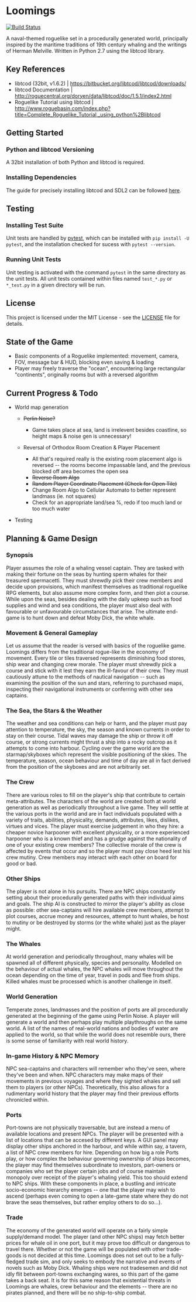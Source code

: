 # Loomings
[![Build Status](https://travis-ci.org/volsci/loomings.svg?branch=master)](https://travis-ci.org/volsci/loomings)

A naval-themed roguelike set in a procedurally generated world, principally inspired by the maritime traditions of 19th century whaling and the writings of Herman Melville. Written in Python 2.7 using the libtcod library.

## Key References
- libtcod (32bit, v1.6.2) | https://bitbucket.org/libtcod/libtcod/downloads/
- libtcod Documentation | http://roguecentral.org/doryen/data/libtcod/doc/1.5.1/index2.html
- Roguelike Tutorial using libtcod | http://www.roguebasin.com/index.php?title=Complete_Roguelike_Tutorial,_using_python%2Blibtcod

## Getting Started
### Python and libtcod Versioning
A 32bit installation of both Python and libtcod is required.

### Installing Dependencies
The guide for precisely installing libtcod and SDL2 can be followed [here](http://www.roguebasin.com/index.php?title=Complete_Roguelike_Tutorial,_using_python%2Blibtcod,_part_1).

## Testing
### Installing Test Suite
Unit tests are handled by [pytest](https://docs.pytest.org/en/latest/contents.html), which can be installed with `pip install -U pytest`, and the installation checked for sucess with `pytest --version`.

### Running Unit Tests
Unit testing is activated with the command `pytest` in the same directory as the unit tests. All unit tests contained within files named `test_*.py` or `*_test.py` in a given directory will be run. 

## License
This project is licensed under the MIT License - see the [LICENSE](LICENSE) file for details.

## State of the Game
* Basic components of a Roguelike implemented: movement, camera, FOV, message bar & HUD, blocking even saving & loading
* Player may freely traverse the "ocean", encountering large rectangular "continents", originally rooms but with a reversed algorithm

## Current Progress & Todo
* World map generation
  * ~~Perlin Noise?~~
  
  
    * Game takes place at sea, land is irrelevent besides coastline, so height maps & noise gen is unnecessary!
  * Reversal of Orthodox Room Creation & Player Placement
  
  
    * All that's required really is the existing room placement algo is reversed -- the rooms become impassable land, and the previous blocked off area becomes the open sea
    * ~~Reverse Room Algo~~
    * ~~Random Player Coordinate Placement (Check for Open Tile)~~
    * Change Room Algo to Cellular Automato to better represent landmass (ie. not squares)
    * Check for an appropriate land/sea %, redo if too much land or too much water
  
* Testing

## Planning & Game Design
### Synopsis
Player assumes the role of a whaling vessel captain. They are tasked with making their fortune on the seas by hunting sperm whales for their treasured spermacetti. They must shrewdly pick their crew members and decide upon provisions, which manifest themselves as traditional roguelike RPG elements, but also assume more complex form, and then plot a course. While upon the seas, besides dealing with the daily upkeep such as food supplies and wind and sea conditions, the player must also deal with favourable or unfavourable circumstances that arise. The ultimate end-game is to hunt down and defeat Moby Dick, the white whale. 

### Movement & General Gameplay
Let us assume that the reader is versed with basics of the roguelike game. Loomings differs from the traditional rogue-like in the economy of movement. Every tile or tiles traversed represents diminishing food stores, ship wear and changing crew morale. The player must shrewdly pick a course and stick with it lest they earn the ill-favour of their crew. They must cautiously attune to the methods of nautical navigation -- such as examining the position of the sun and stars, referring to purchased maps, inspecting their navigational instruments or conferring with other sea captains.

### The Sea, the Stars & the Weather
The weather and sea conditions can help or harm, and the player must pay attention to temperature, the sky, the season and known currents in order to stay on their course. Tidal waves may damage the ship or throw it off course, or strong currents might thrust a ship into a rocky outcrop as it attempts to come into harbour. Cycling over the game world are the starmap/skyboxes which represent the visible positioning of the skies. The temperature, season, ocean behaviour and time of day are all in fact derived from the position of the skyboxes and are not arbitrarily set. 

### The Crew
There are various roles to fill on the player's ship that contribute to certain meta-attributes. The characters of the world are created both at world generation as well as periodically throughout a live game. They will settle at the various ports in the world and are in fact individuals populated with a variety of traits, abilities, physicality, demands, attributes, likes, dislikes, virtues and vices. The player must exercise judgement in who they hire: a cheaper novice harpooner with excellent physicality, or a more experienced harpooner who is a known thief and has a grudge against the nationality of one of your existing crew members? The collective morale of the crew is affected by events that occur and so the player must pay close heed lest his crew mutiny. Crew members may interact with each other on board for good or bad. 

### Other Ships
The player is not alone in his pursuits. There are NPC ships constantly setting about their procedurally generated paths with their individual aims and goals. The ship AI is constructed to mirror the player's ability as close as possible: other sea-captains will hire available crew members, attempt to plot courses, accrue money and resources, attempt to hunt whales, be host to mutiny or be destroyed by storms (or the white whale) just as the player might. 

### The Whales
At world generation and periodically throughout, many whales will be spawned all of different physically, species and personality. Modelled on the behaviour of actual whales, the NPC whales will move throughout the ocean depending on the time of year, travel in pods and flee from ships. Killed whales must be processed which is another challenge in itself. 

### World Generation
Temperate zones, landmasses and the position of ports are all procedurally generated at the beginning of the game using Perlin Noise. A player will generate a world and then perhaps play multiple playthroughs on the same world. A list of the names of real-world nations and bodies of water are applied to the world, so that while the world does not resemble ours, there is some sense of familiarity with real world history.

### In-game History & NPC Memory
NPC sea-captains and characters will remember who they've seen, where they've been and when. NPC characters may make maps of their movements in previous voyages and where they sighted whales and sell them to players (or other NPCs). Theoretically, this also allows for a rudimentary world history that the player may find their previous efforts chronicled within. 

### Ports
Port-towns are not physically traversable, but are instead a menu of available locations and present NPCs. The player will be presented with a list of locations that can be accesed by different keys. A GUI panel may display other ships anchored in the harbour, and while within say, a tavern, a list of NPC crew members for hire. Depending on how big a role Ports play, or how complex the behaviour governing ownership of ships becomes, the player may find themselves subordinate to investors, part-owners or companies who set the player certain jobs and of course maintain monopoly over receipt of the player's whaling yield. This too should extend to NPC ships. With these components in place, a bustling and intricate socio-economic hierarchy emerges -- one that the player may wish to ascend (perhaps even coming to open a late-game state where they do not brave the seas themselves, but rather employ others to do so...).

### Trade
The economy of the generated world will operate on a fairly simple supply/demand model. The player (and other NPC ships) may fetch better prices for whale oil in one port, but it may prove too difficult or dangerous to travel there. Whether or not the game will be populated with other trade-goods is not decided at this time. Loomings does not set out to be a fully-fledged trade sim, and only seeks to embody the narrative and events of novels such as Moby Dick. Whaling ships were not tradesemen and did not idly flit between port-towns exchanging wares, so this part of the game takes a back seat. It is for this same reason that existential threats in Loomings are whales, crew behaviour and the elements -- there are no pirates planned, and there will be no ship-to-ship combat. 
